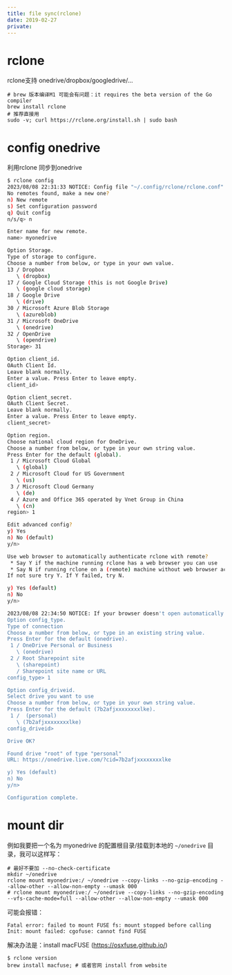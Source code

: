 ```yaml
---
title: file sync(rclone)
date: 2019-02-27
private:
---
```

# rclone 
rclone支持 onedrive/dropbox/googledrive/...

    # brew 版本编译M1 可能会有问题：it requires the beta version of the Go compiler
    brew install rclone
    # 推荐直接用
    sudo -v; curl https://rclone.org/install.sh | sudo bash

# config onedrive
利用rclone 同步到onedrive

```bash
$ rclone config 
2023/08/08 22:31:33 NOTICE: Config file "~/.config/rclone/rclone.conf" not found - using defaults
No remotes found, make a new one?
n) New remote
s) Set configuration password
q) Quit config
n/s/q> n

Enter name for new remote.
name> myonedrive                                                  

Option Storage.
Type of storage to configure.
Choose a number from below, or type in your own value.
13 / Dropbox
   \ (dropbox)
17 / Google Cloud Storage (this is not Google Drive)
   \ (google cloud storage)
18 / Google Drive
   \ (drive)
30 / Microsoft Azure Blob Storage
   \ (azureblob)
31 / Microsoft OneDrive
   \ (onedrive)
32 / OpenDrive
   \ (opendrive)
Storage> 31

Option client_id.
OAuth Client Id.
Leave blank normally.
Enter a value. Press Enter to leave empty.
client_id> 

Option client_secret.
OAuth Client Secret.
Leave blank normally.
Enter a value. Press Enter to leave empty.
client_secret> 

Option region.
Choose national cloud region for OneDrive.
Choose a number from below, or type in your own string value.
Press Enter for the default (global).
 1 / Microsoft Cloud Global
   \ (global)
 2 / Microsoft Cloud for US Government
   \ (us)
 3 / Microsoft Cloud Germany
   \ (de)
 4 / Azure and Office 365 operated by Vnet Group in China
   \ (cn)
region> 1

Edit advanced config?
y) Yes
n) No (default)
y/n> 

Use web browser to automatically authenticate rclone with remote?
 * Say Y if the machine running rclone has a web browser you can use
 * Say N if running rclone on a (remote) machine without web browser access
If not sure try Y. If Y failed, try N.

y) Yes (default)
n) No
y/n>  

2023/08/08 22:34:50 NOTICE: If your browser doesn't open automatically go to the following link: http://127.0.0.1:53682/auth?state=xxx0
Option config_type.
Type of connection
Choose a number from below, or type in an existing string value.
Press Enter for the default (onedrive).
 1 / OneDrive Personal or Business
   \ (onedrive)
 2 / Root Sharepoint site
   \ (sharepoint)
   / Sharepoint site name or URL
config_type> 1

Option config_driveid.
Select drive you want to use
Choose a number from below, or type in your own string value.
Press Enter for the default (7b2afjxxxxxxxxlke).
 1 /  (personal)
   \ (7b2afjxxxxxxxxlke)
config_driveid> 

Drive OK?

Found drive "root" of type "personal"
URL: https://onedrive.live.com/?cid=7b2afjxxxxxxxxlke

y) Yes (default)
n) No
y/n> 

Configuration complete.
```

# mount dir
例如我要把一个名为 myonedrive 的配置根目录/挂载到本地的 `~/onedrive` 目录，我可以这样写：

    # 最好不要加 --no-check-certificate
    mkdir ~/onedrive
    rclone mount myonedrive:/ ~/onedrive --copy-links --no-gzip-encoding --allow-other --allow-non-empty --umask 000
    # rclone mount myonedrive:/ ~/onedrive --copy-links --no-gzip-encoding --vfs-cache-mode=full --allow-other --allow-non-empty --umask 000

可能会报错：

    Fatal error: failed to mount FUSE fs: mount stopped before calling Init: mount failed: cgofuse: cannot find FUSE

解决办法是：install macFUSE (https://osxfuse.github.io/)

    $ rclone version
    brew install macfuse; # 或者官网 install from website
